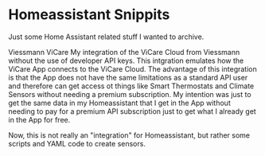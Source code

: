# Homeassistant Snippits
Just some Home Assistant related stuff I wanted to archive.

Viessmann ViCare
My integration of the ViCare Cloud from Viessmann without the use of developer API keys.
This intgration emulates how the ViCare App connects to the ViCare Cloud. The advantage of this integration is that the App does not have the same limitations as a standard API user and therefore can get access ot things like Smart Thermostats and Climate Sensors without needing a premium subscription.
My intention was just to get the same data in my Homeassistant that I get in the App without needing to pay for a premium API subscription just to get what I already get in the App for free.

Now, this is not really an "integration" for Homeassistant, but rather some scripts and YAML code to create sensors.
